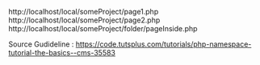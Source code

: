 http://localhost/local/someProject/page1.php <br />
http://localhost/local/someProject/page2.php <br />
http://localhost/local/someProject/folder/pageInside.php <br />

Source Gudideline : https://code.tutsplus.com/tutorials/php-namespace-tutorial-the-basics--cms-35583 <br />
